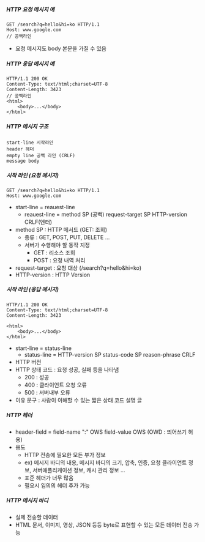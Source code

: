 ##### HTTP 요청 메시지 예
```
GET /search?q=hello&hi=ko HTTP/1.1
Host: www.google.com
// 공백라인
```
- 요청 메시지도 body 본문을 가질 수 있음

##### HTTP 응답 메시지 예
```
HTTP/1.1 200 OK
Content-Type: text/html;charset=UTF-8
Content-Length: 3423
// 공백라인
<html>
    <body>...</body>
</html>
```

##### HTTP 메시지 구조
```
start-line 시작라인
header 헤더
empty line 공백 라인 (CRLF)
message body
```

##### 시작 라인 (요청 메시지)
```
GET /search?q=hello&hi=ko HTTP/1.1
Host: www.google.com
```
- start-line = reauest-line
  - reauest-line = method SP (공백) request-target SP HTTP-version CRLF(엔터)
- method SP : HTTP 메서드 (GET: 조회)
  - 종류 : GET, POST, PUT, DELETE ...
  - 서버가 수행해야 할 동작 지정
    - GET : 리소스 조회
    - POST : 요청 내역 처리
- request-target : 요청 대상 (/search?q=hello&hi=ko)
- HTTP-version : HTTP Version

##### 시작 라인 (응답 메시지)
```
HTTP/1.1 200 OK
Content-Type: text/html;charset=UTF-8
Content-Length: 3423

<html>
    <body>...</body>
</html>
```
- start-line = status-line
  - status-line = HTTP-version SP status-code SP reason-phrase CRLF
- HTTP 버전
- HTTP 상태 코드 : 요청 성공, 실패 등을 나타냄
  - 200 : 성공
  - 400 : 클라이언트 요청 오류
  - 500 : 서버내부 오류
- 이유 문구 : 사람이 이해할 수 있는 짧은 상태 코드 설명 글

##### HTTP 헤더
- header-field = field-name ":" OWS field-value OWS (OWD : 띄어쓰기 허용)
- 용도
  - HTTP 전송에 필요한 모든 부가 정보
  - ex) 메시지 바디의 내용, 메시지 바디의 크기, 압축, 인증, 요청 클라이언트 정보, 서버애플리케이션 정보,
  캐시 관리 정보 ...
  - 표준 헤더가 너무 많음
  - 필요시 임의의 헤더 추가 가능

##### HTTP 메시지 바디
- 실제 전송할 데이터
- HTML 문서, 이미지, 영상, JSON 등등 byte로 표현할 수 있는 모든 데이터 전송 가능